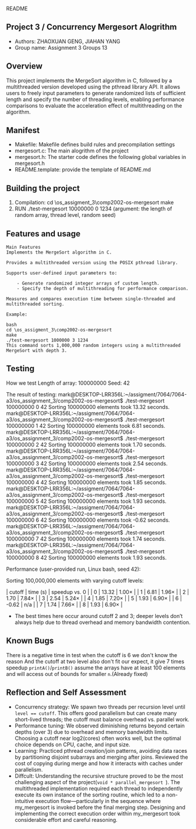README

## Project 3 / Concurrency Mergesort Alogrithm

* Authors: ZHAOXUAN GENG, JIAHAN YANG
* Group name: Assignment 3 Groups 13

## Overview

This project implements the MergeSort algorithm in C, followed by a multithreaded version developed using the pthread library API. It allows users to freely input parameters to generate randomized lists of sufficient length and specify the number of threading levels, enabling performance comparisons to evaluate the acceleration effect of multithreading on the algorithm.

## Manifest

- Makefile: Makefile defines build rules and precompilation settings
- mergesort.c: The main alogrithm of the project
- mergesort.h: The starter code defines the following global variables in mergesort.h
- README.template: provide the template of README.md

## Building the project

1. Compilation:
    cd \os_assigment_3\comp2002-os-mergesort
    make
2. RUN
    ./test-mergesort 10000000 0 1234 (argument: the length of random array, thread level, random seed)

## Features and usage

    Main Features
    Implements the MergeSort algorithm in C.

    Provides a multithreaded version using the POSIX pthread library.

    Supports user-defined input parameters to:

        - Generate randomized integer arrays of custom length.
        - Specify the depth of multithreading for performance comparison.

    Measures and compares execution time between single-threaded and multithreaded sorting.

    Example:

    bash
    cd \os_assigment_3\comp2002-os-mergesort
    make
    ./test-mergesort 1000000 3 1234
    This command sorts 1,000,000 random integers using a multithreaded MergeSort with depth 3.

## Testing

How we test
Length of array: 100000000
Seed: 42

The result of testing: 
    mark@DESKTOP-LRR356L:~/assigment/7064/7064-a3/os_assignment_3/comp2002-os-mergesort$ ./test-mergesort 100000000 0 42
    Sorting 100000000 elements took 13.32 seconds.
    mark@DESKTOP-LRR356L:~/assigment/7064/7064-a3/os_assignment_3/comp2002-os-mergesort$ ./test-mergesort 100000000 1 42
    Sorting 100000000 elements took 6.81 seconds.
    mark@DESKTOP-LRR356L:~/assigment/7064/7064-a3/os_assignment_3/comp2002-os-mergesort$ ./test-mergesort 100000000 2 42
    Sorting 100000000 elements took 1.70 seconds.
    mark@DESKTOP-LRR356L:~/assigment/7064/7064-a3/os_assignment_3/comp2002-os-mergesort$ ./test-mergesort 100000000 3 42
    Sorting 100000000 elements took 2.54 seconds.
    mark@DESKTOP-LRR356L:~/assigment/7064/7064-a3/os_assignment_3/comp2002-os-mergesort$ ./test-mergesort 100000000 4 42
    Sorting 100000000 elements took 1.85 seconds.
    mark@DESKTOP-LRR356L:~/assigment/7064/7064-a3/os_assignment_3/comp2002-os-mergesort$ ./test-mergesort 100000000 5 42
    Sorting 100000000 elements took 1.93 seconds.
    mark@DESKTOP-LRR356L:~/assigment/7064/7064-a3/os_assignment_3/comp2002-os-mergesort$ ./test-mergesort 100000000 6 42
    Sorting 100000000 elements took -0.62 seconds.
    mark@DESKTOP-LRR356L:~/assigment/7064/7064-a3/os_assignment_3/comp2002-os-mergesort$ ./test-mergesort 100000000 7 42
    Sorting 100000000 elements took 1.74 seconds.
    mark@DESKTOP-LRR356L:~/assigment/7064/7064-a3/os_assignment_3/comp2002-os-mergesort$ ./test-mergesort 100000000 8 42
    Sorting 100000000 elements took 1.93 seconds.

Performance (user-provided run, Linux bash, seed 42):

Sorting 100,000,000 elements with varying cutoff levels:

| cutoff | time (s) | speedup vs. 0 |
| 0 | 13.32 | 1.00× |
| 1 | 6.81  | 1.96× |
| 2 | 1.70  | 7.84× |
| 3 | 2.54  | 5.24× |
| 4 | 1.85  | 7.20× |
| 5 | 1.93  | 6.90× |
| 6 | -0.62 | n/a   |
| 7 | 1.74  | 7.66× |
| 8 | 1.93  | 6.90× |

- The best times here occur around cutoff 2 and 3; deeper levels don’t always help due to thread overhead and memory bandwidth contention.

## Known Bugs

There is a negative time in test when the cutoff is 6 we don't know the reason
And the cutoff at two level also don't fit our expect, it give 7 times speedup
`printA()`/`printB()` assume the arrays have at least 100 elements and will access out of bounds for smaller `n`.(Already fixed)

## Reflection and Self Assessment

- Concurrency strategy: We spawn two threads per recursion level until `level == cutoff`. This offers good parallelism but can create many short-lived threads; the cutoff must balance overhead vs. parallel work.
- Performance tuning: We observed diminishing returns beyond certain depths (over 3) due to overhead and memory bandwidth limits. Choosing a cutoff near log2(cores) often works well, but the optimal choice depends on CPU, cache, and input size.
- Learning: Practiced pthread creation/join patterns, avoiding data races by partitioning disjoint subarrays and merging after joins. Reviewed the cost of copying during merge and how it interacts with caches under parallelism.
- Diffcult: Understanding the recursive structure proved to be the most challenging aspect of the project(`void * parallel_mergesort `). The multithreaded implementation required each thread to independently execute its own instance of the sorting routine, which led to a non-intuitive execution flow—particularly in the sequence where my_mergesort is invoked before the final merging step. Designing and implementing the correct execution order within my_mergesort took considerable effort and careful reasoning.